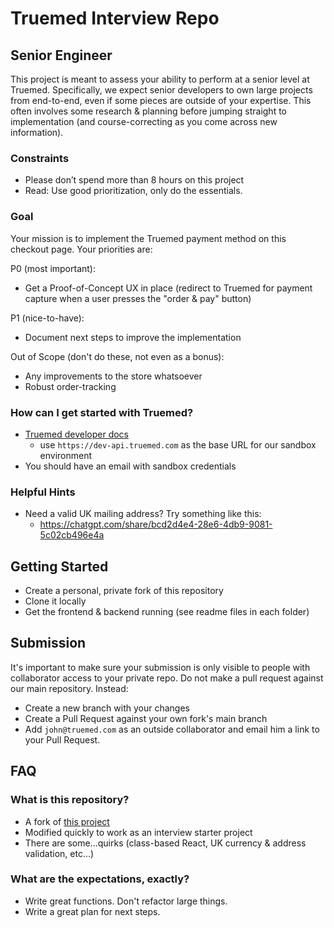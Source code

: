 # Truemed Interview Repo

## Senior Engineer

This project is meant to assess your ability to perform at a senior level at Truemed. Specifically, we expect senior developers to own large projects from end-to-end, even if some pieces are outside of your expertise. This often involves some research & planning before jumping straight to implementation (and course-correcting as you come across new information).

### Constraints

- Please don’t spend more than 8 hours on this project
- Read: Use good prioritization, only do the essentials.

### Goal

Your mission is to implement the Truemed payment method on this checkout page. Your priorities are:

P0 (most important):

- Get a Proof-of-Concept UX in place (redirect to Truemed for payment capture when a user presses the "order & pay" button)

P1 (nice-to-have):

- Document next steps to improve the implementation

Out of Scope (don't do these, not even as a bonus):

- Any improvements to the store whatsoever
- Robust order-tracking

### How can I get started with Truemed?

- [Truemed developer docs](https://developers.truemed.com)
  - use `https://dev-api.truemed.com` as the base URL for our sandbox environment
- You should have an email with sandbox credentials

### Helpful Hints

- Need a valid UK mailing address? Try something like this:
  - https://chatgpt.com/share/bcd2d4e4-28e6-4db9-9081-5c02cb496e4a

## Getting Started

- Create a personal, private fork of this repository
- Clone it locally
- Get the frontend & backend running (see readme files in each folder)

## Submission

It's important to make sure your submission is only visible to people with collaborator access to your private repo. Do not make a pull request against our main repository. Instead:

- Create a new branch with your changes
- Create a Pull Request against your own fork's main branch
- Add `john@truemed.com` as an outside collaborator and email him a link to your Pull Request.

## FAQ

### What is this repository?

- A fork of [this project](https://github.com/kkosiba/ecommerce-backend?tab=readme-ov-file)
- Modified quickly to work as an interview starter project
- There are some...quirks (class-based React, UK currency & address validation, etc...)

### What are the expectations, exactly?

- Write great functions. Don't refactor large things.
- Write a great plan for next steps.
